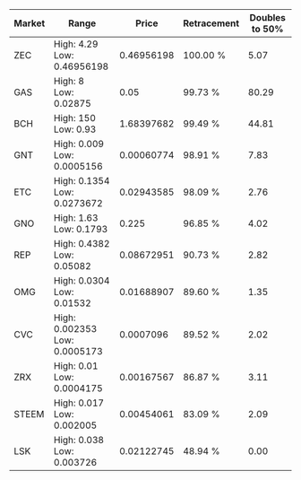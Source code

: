 | Market | Range | Price| Retracement | Doubles to 50% |
| --- | --- | --- | --- | --- |
| ZEC | High: 4.29<br />Low: 0.46956198 | 0.46956198 | 100.00 % | 5.07 |
| GAS | High: 8<br />Low: 0.02875 | 0.05 | 99.73 % | 80.29 |
| BCH | High: 150<br />Low: 0.93 | 1.68397682 | 99.49 % | 44.81 |
| GNT | High: 0.009<br />Low: 0.0005156 | 0.00060774 | 98.91 % | 7.83 |
| ETC | High: 0.1354<br />Low: 0.0273672 | 0.02943585 | 98.09 % | 2.76 |
| GNO | High: 1.63<br />Low: 0.1793 | 0.225 | 96.85 % | 4.02 |
| REP | High: 0.4382<br />Low: 0.05082 | 0.08672951 | 90.73 % | 2.82 |
| OMG | High: 0.0304<br />Low: 0.01532 | 0.01688907 | 89.60 % | 1.35 |
| CVC | High: 0.002353<br />Low: 0.0005173 | 0.0007096 | 89.52 % | 2.02 |
| ZRX | High: 0.01<br />Low: 0.0004175 | 0.00167567 | 86.87 % | 3.11 |
| STEEM | High: 0.017<br />Low: 0.002005 | 0.00454061 | 83.09 % | 2.09 |
| LSK | High: 0.038<br />Low: 0.003726 | 0.02122745 | 48.94 % | 0.00 |
